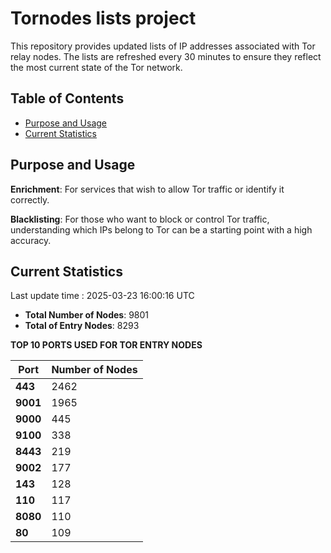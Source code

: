 # Tornodes lists project

This repository provides updated lists of IP addresses associated with Tor relay nodes. The lists are refreshed every 30 minutes to ensure they reflect the most current state of the Tor network.

## Table of Contents

- [Purpose and Usage](#purpose-and-usage)
- [Current Statistics](#current-statistics)


## Purpose and Usage

**Enrichment**: For services that wish to allow Tor traffic or identify it correctly.

**Blacklisting**: For those who want to block or control Tor traffic, understanding which IPs belong to Tor can be a starting point with a high accuracy.

## Current Statistics

Last update time : 2025-03-23 16:00:16 UTC

- **Total Number of Nodes**: 9801
- **Total of Entry Nodes**: 8293

**TOP 10 PORTS USED FOR TOR ENTRY NODES**

| **Port** | **Number of Nodes** |
|------|-----------------|
| **443**   | 2462  |
| **9001**   | 1965  |
| **9000**   | 445  |
| **9100**   | 338  |
| **8443**   | 219  |
| **9002**   | 177  |
| **143**   | 128  |
| **110**   | 117  |
| **8080**   | 110  |
| **80**   | 109  |

